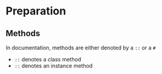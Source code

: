 # Preparation

## Methods
In documentation, methods are either denoted by a ```::``` or a ```#```
* ```::``` denotes a class method
* ```::``` denotes an instance method
